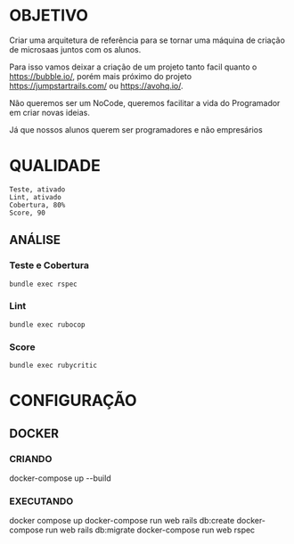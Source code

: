 # OBJETIVO
Criar uma arquitetura de referência para se tornar uma máquina de criação de microsaas juntos com os alunos.

Para isso vamos deixar a criação de um projeto tanto facil quanto o https://bubble.io/, porém mais próximo do projeto
https://jumpstartrails.com/ ou https://avohq.io/.

Não queremos ser um NoCode, queremos facilitar a vida do Programador em criar novas ideias. 

Já que nossos alunos querem ser programadores e não empresários


# QUALIDADE
```
Teste, ativado
Lint, ativado
Cobertura, 80%
Score, 90
```
## ANÁLISE
### Teste e Cobertura
    bundle exec rspec
### Lint
    bundle exec rubocop
### Score
    bundle exec rubycritic

# CONFIGURAÇÃO
## DOCKER
### CRIANDO
docker-compose up --build
### EXECUTANDO
docker compose up
docker-compose run web rails db:create
docker-compose run web rails db:migrate
docker-compose run web rspec